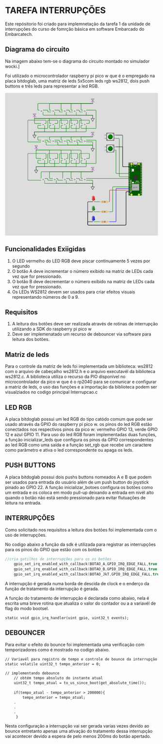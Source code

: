 # TAREFA INTERRUPÇÕES

Este repósitorio foi criado para implemnetação da tarefa 1 da unidade de interrupções do curso de fomrção básica em software Embarcado do Embarcatech.

## Diagrama do circuito

Na imagem abaixo tem-se o diagrama do circuito montado no simulador wocki.]

 Foi  utilizado o microcontrolador raspberry pi pico w que é o empregado na placa bitdoglab, uma matriz de leds 5x5com leds rgb ws2812, dois push buttons e três leds para representar a led RGB.

![img](https://github.com/ALrEcompUefs/Tarefa_Interrupcao/blob/main/img/img1.png?raw=true "diagrama do circuito")

## Funcionalidades Exiigidas

1. O LED vermelho do LED RGB deve piscar continuamente 5 vezes por segundo
2. O botão A deve incrementar o número exibido na matriz de LEDs cada vez que for pressionado.
3. O botão B deve decrementar o número exibido na matriz de LEDs cada vez que for pressionado.
4. Os LEDs WS2812 devem ser usados para criar efeitos visuais representando números de 0 a 9.

## Requisitos

1. A leitura dos botões deve ser realizada através de rotinas de interrupção utilizando a SDK do raspberry pi pico w
2. Deve ser implemenatado um recurso de debouncer via software para leitura dos botões.

## Matriz de leds

Para o controle da matriz de leds foi implementada um biblioteca: ws2812 com o arquivo de cabeçalho ws2812.h e o arquivo executavél da biblioteca ws2812.c. A biblioteca utiliza o recurso da PIO disponível no microcontrolador da pico w que é o rp2040 para se comunicar e configurar a matriz de leds, o uso das funções e a importação da biblioteca podem ser visualziados no codigo principal Interrupcao.c

## LED RGB

A placa bitdoglab possui um led RGB do tipo catódo comum que pode ser usado através da GPIO do raspberry pi pico w. os pinos do led RGB estão conectados nos respectivos pinos da pico w: vermelho GPIO 13, verde GPIO 12 e azul GPIO 11. Para uso do led RGB foram implementadas duas funções, a função inicializar_leds que configura os pinos da GPIO correspondentes ao led RGB como uma saída e a função set_rgb que recebe um caractere como parâmetro e ativa o led correspondente ou apaga os leds.

## PUSH BUTTONS

A placa bitdoglab possui dois pushs buttons nomeados A e B que podem ser usados para entrada do usuário além de um push button do  joystick pinado ao GPIO 22.  A função inicializar_botoes configura os botões como um entrada e os coloca em modo pull-up deixando a entrada em nivél alto quando o botão não está sendo pressionado para evitar flutuações de leitura na entrada.

## INTERRUPÇÕES

Como solicitado nos requisitos a leitura dos botões foi implementada com o uso de interrupções.

No codigo abaixo a função da sdk é utilizada para registrar as interrupções para os pinos do GPIO que estão com os botões

```c
//cria gatilhos de interrupções para os os botões
    gpio_set_irq_enabled_with_callback(BOTAO_A,GPIO_IRQ_EDGE_FALL,true,&gpio_irq_handler);
    gpio_set_irq_enabled_with_callback(BOTAO_B,GPIO_IRQ_EDGE_FALL,true,&gpio_irq_handler);
    gpio_set_irq_enabled_with_callback(BOTAO_JkT,GPIO_IRQ_EDGE_FALL,true,&gpio_irq_handler);
```

A interrupção é gerada numa borda de descida de clock e o enderço da função de tratamento da interrupção é gerada.

A função do tratamento de interrupção é declarada como abaixo, nela é escrita uma breve rotina que atualiza o valor do contador ou a a variavél de flag do modo bootsel.

```
static void gpio_irq_handler(uint gpio, uint32_t events);
```

## DEBOUNCER

Para evitar o efeito do bounce foi implementada uma verificação com temporizadores como é mostrado no codigo abaixo.

```
// Variavél para registro de tempo e controle de bounce da interrupção
static volatile uint32_t tempo_anterior = 0; 
```

```
// implementando debounce 
    // obtém tempo absoluto do instante atual
    uint32_t tempo_atual = to_us_since_boot(get_absolute_time());

    if(tempo_atual - tempo_anterior > 200000){
        tempo_anterior = tempo_atual;
	.
	.
	.
     }
```

Nesta configuração a interrupção vai ser gerada varias vezes devido ao bounce entretanto apenas uma ativação do tratamento dessa interrupção vai acontecer devido a espera de pelo menos 200ms do botão apertado.
